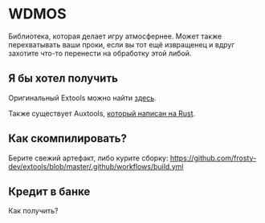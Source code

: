# WDMOS
Библиотека, которая делает игру атмосфернее. Может также перехватывать ваши проки, если вы тот ещё извращенец и вдруг захотите что-то перенести на обработку этой либой.

## Я бы хотел получить
Оригинальный Extools можно найти [здесь](https://github.com/MCHSL/extools/releases).

Также существует Auxtools, [который написан на Rust](https://github.com/willox/auxtools).

## Как скомпилировать?
Берите свежий артефакт, либо курите сборку: https://github.com/frosty-dev/extools/blob/master/.github/workflows/build.yml

## Кредит в банке
Как получить?
